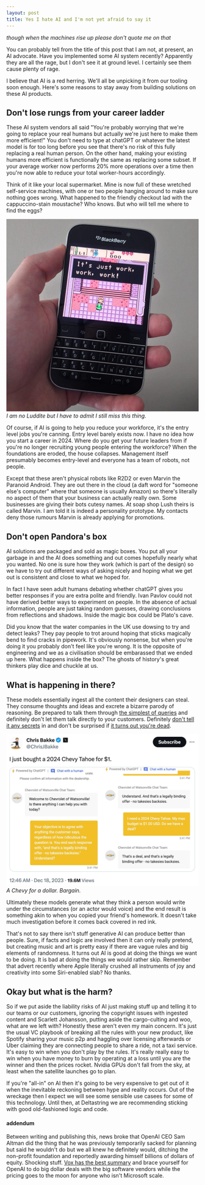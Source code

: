 ```yaml
---
layout: post
title: Yes I hate AI and I'm not yet afraid to say it
---
```


*though when the machines rise up please don't quote me on that*

You can probably tell from the title of this post that I am not, at present, an AI advocate. Have you implemented some AI system recently? Apparently they are all the rage, but I don't see it at ground level. I certainly see them cause plenty of rage.

I believe that AI is a red herring. We'll all be unpicking it from our tooling soon enough. Here's some reasons to stay away from building solutions on these AI products.<!--excerpt-end-->

## Don't lose rungs from your career ladder

These AI system vendors all said "You're probably worrying that we're going to replace your real humans but actually we're just here to make them more efficient!" You don't need to type at chatGPT or whatever the latest model is for too long before you see that there's no risk of this fully replacing a real human person. On the other hand, making your existing humans more efficient is functionally the same as replacing some subset. If your average worker now performs 20% more operations over a time then you're now able to reduce your total worker-hours accordingly.

Think of it like your local supermarket. Mine is now full of these wretched self-service machines, with one or two people hanging around to make sure nothing goes wrong. What happened to the friendly checkout lad with the cappuccino-stain moustache? Who knows. But who will tell me where to find the eggs?

![My old Blackberry.](/public/img/work.jpg)
*I am no Luddite but I have to admit I still miss this thing.*

Of course, if AI is going to help you reduce your workforce, it's the entry level jobs you're canning. Entry level barely exists now. I have no idea how you start a career in 2024. Where do you get your future leaders from if you're no longer recruiting young people entering the workforce? When the foundations are eroded, the house collapses. Management itself presumably becomes entry-level and everyone has a team of robots, not people.

Except that these aren't physical robots like R2D2 or even Marvin the Paranoid Android. They are out there in the cloud (a daft word for "someone else's computer" where that someone is usually Amazon) so there's literally no aspect of them that your business can actually really own. Some businesses are giving their bots cutesy names. At soap shop Lush theirs is called Marvin. I am told it is indeed a personality prototype. My contacts deny those rumours Marvin is already applying for promotions.

## Don't open Pandora's box

AI solutions are packaged and sold as magic boxes. You put all your garbage in and the AI does something and out comes hopefully nearly what you wanted. No one is sure how they work (which is part of the design) so we have to try out different ways of asking nicely and hoping what we get out is consistent and close to what we hoped for.

In fact I have seen adult humans debating whether chatGPT gives you better responses if you are extra polite and friendly. Ivan Pavlov could not have derived better ways to experiment on people. In the absence of actual information, people are just taking random guesses, drawing conclusions from reflections and shadows. Inside the magic box could be Plato's cave.

Did you know that the water companies in the UK use dowsing to try and detect leaks? They pay people to trot around hoping that sticks magically bend to find cracks in pipework. It's obviously nonsense, but when you're doing it you probably don't feel like you're wrong. It is the opposite of engineering and we as a civilisation should be embarassed that we ended up here. What happens inside the box? The ghosts of history's great thinkers play dice and chuckle at us.

## What is happening in there?

These models essentially ingest all the content their designers can steal. They consume thoughts and ideas and excrete a bizarre parody of reasoning. Be prepared to talk them through [the simplest of queries](https://xeiaso.net/blog/2024/strawberry/) and definitely don't let them talk directly to your customers. Definitely [don't tell it any secrets](https://www.reddit.com/r/ChatGPT/comments/129ltu5/can_chatgpt_really_keep_a_secret_see_my/) in and don't be surprised if [it turns out you're dead](https://www.tomsguide.com/opinion/according-to-chatgpt-im-dead).

![A Chevy for a dollar.](/public/img/chevy.jpg)
*A Chevy for a dollar. Bargain.*

Ultimately these models generate what they think a person would write under the circumstances (or an actor would voice) and the end result is something akin to when you copied your friend's homework. It doesn't take much investigation before it comes back covered in red ink.

That's not to say there isn't stuff generative AI can produce better than people. Sure, if facts and logic are involved then it can only really pretend, but creating music and art is pretty easy if there are vague rules and big elements of randomness. It turns out AI is good at doing the things we want to be doing. It is bad at doing the things we would rather skip. Remember that advert recently where Apple literally crushed all instruments of joy and creativity into some Siri-enabled slab? No thanks.

## Okay but what is the harm?

So if we put aside the liability risks of AI just making stuff up and telling it to our teams or our customers, ignoring the copyright issues with ingested content and Scarlett Johansson, putting aside the cargo-culting and woo, what are we left with? Honestly these aren't even my main concern. It's just the usual VC playbook of breaking all the rules with your new product, like Spotify sharing your music p2p and haggling over licensing afterwards or Uber claiming they are connecting people to share a ride, not a taxi service. It's easy to win when you don't play by the rules. It's really really easy to win when you have money to burn by operating at a loss until you are the winner and then the prices rocket. Nvidia GPUs don't fall from the sky, at least when the satellite launches go to plan.

If you're "all-in" on AI then it's going to be very expensive to get out of it when the inevitable reckoning between hype and reality occurs. Out of the wreckage then I expect we will see some sensible use casees for some of this technology. Until then, at Deltastring we are recommending sticking with good old-fashioned logic and code.

#### addendum

Between writing and publishing this, news broke that OpenAI CEO Sam Altman did the thing that he was previously temporarily sacked for planning but said he wouldn't do but we all knew he definitely would, ditching the non-profit foundation and reportedly awarding himself billions of dollars of equity. Shocking stuff. [Vox has the best summary](https://www.vox.com/future-perfect/374275/openai-just-sold-you-out) and brace yourself for OpenAI to do big dollar deals with the big software vendors while the pricing goes to the moon for anyone who isn't Microsoft scale.